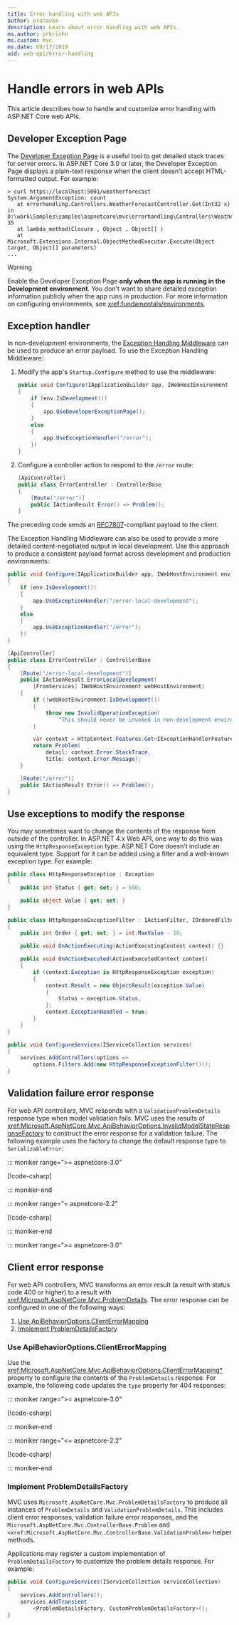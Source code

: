 ```yaml
---
title: Error handling with web APIs
author: pranavkm
description: Learn about error handling with web APIs.
ms.author: prkrishn
ms.custom: mvc
ms.date: 09/17/2019
uid: web-api/error-handling
---
```

# Handle errors in web APIs

This article describes how to handle and customize error handling with ASP.NET Core web APIs.

## Developer Exception Page

The [Developer Exception Page](xref:fundamentals/error-handling) is a useful tool to get detailed stack traces for server errors. In ASP.NET Core 3.0 or later, the Developer Exception Page displays a plain-text response when the client doesn't accept HTML-formatted output. For example:

```
> curl https://localhost:5001/weatherforecast
System.ArgumentException: count
   at errorhandling.Controllers.WeatherForecastController.Get(Int32 x) in D:\work\Samples\samples\aspnetcore\mvc\errorhandling\Controllers\WeatherForecastController.cs:line 35
   at lambda_method(Closure , Object , Object[] )
   at Microsoft.Extensions.Internal.ObjectMethodExecutor.Execute(Object target, Object[] parameters)
...
```

> [!WARNING]
> Enable the Developer Exception Page **only when the app is running in the Development environment**. You don't want to share detailed exception information publicly when the app runs in production. For more information on configuring environments, see <xref:fundamentals/environments>.

## Exception handler

In non-development environments, the [Exception Handling Middleware](xref:fundamentals/error-handling) can be used to produce an error payload. To use the Exception Handling Middleware:

1. Modify the app's `Startup.Configure` method to use the middleware:

    ```csharp
    public void Configure(IApplicationBuilder app, IWebHostEnvironment env)
    {
        if (env.IsDevelopment())
        {
            app.UseDeveloperExceptionPage();
        }
        else
        {
            app.UseExceptionHandler("/error");
        })
    }
    ```

1. Configure a controller action to respond to the `/error` route:

    ```csharp
    [ApiController]
    public class ErrorController : ControllerBase
    {
        [Route("/error")]
        public IActionResult Error() => Problem();
    }
    ```

The preceding code sends an [RFC7807](https://tools.ietf.org/html/rfc7807)-compliant payload to the client.

The Exception Handling Middleware can also be used to provide a more detailed content-negotiated output in local development. Use this approach to produce a consistent payload format across development and production environments:

```csharp
public void Configure(IApplicationBuilder app, IWebHostEnvironment env)
{
    if (env.IsDevelopment())
    {
        app.UseExceptionHandler("/error-local-development");
    }
    else
    {
        app.UseExceptionHandler("/error");
    })
}
```

```csharp
[ApiController]
public class ErrorController : ControllerBase
{
    [Route("/error-local-development")]
    public IActionResult ErrorLocalDevelopment(
        [FromServices] IWebHostEnvironment webHostEnvironment)
    {
        if (!webHostEnvironment.IsDevelopment())
        {
            throw new InvalidOperationException(
                "This should never be invoked in non-development environments.");
        }

        var context = HttpContext.Features.Get<IExceptionHandlerFeature>();
        return Problem(
            detail: context.Error.StackTrace,
            title: context.Error.Message);
    }

    [Route("/error")]
    public IActionResult Error() => Problem();
}
```

## Use exceptions to modify the response

You may sometimes want to change the contents of the response from outside of the controller. In ASP.NET 4.x Web API, one way to do this was using the `HttpResponseException` type. ASP.NET Core doesn't include an equivalent type. Support for it can be added using a filter and a well-known exception type. For example:

```csharp
public class HttpResponseException : Exception
{
    public int Status { get; set; } = 500;

    public object Value { get; set; }
}
```

```csharp
public class HttpResponseExceptionFilter : IActionFilter, IOrderedFilter
{
    public int Order { get; set; } = int.MaxValue - 10;

    public void OnActionExecuting(ActionExecutingContext context) {}

    public void OnActionExecuted(ActionExecutedContext context)
    {
        if (context.Exception is HttpResponseException exception)
        {
            context.Result = new ObjectResult(exception.Value)
            {
                Status = exception.Status,
            };
            context.ExceptionHandled = true;
        }
    }
}
```

```csharp
public void ConfigureServices(IServiceCollection services)
{
    services.AddControllers(options => 
        options.Filters.Add(new HttpResponseExceptionFilter()));
}
```

## Validation failure error response

For web API controllers, MVC responds with a `ValidationProblemDetails` response type when model validation fails. MVC uses the results of <xref:Microsoft.AspNetCore.Mvc.ApiBehaviorOptions.InvalidModelStateResponseFactory> to construct
the error response for a validation failure. The following example uses the factory to change the default response type to `SerializableError`:

::: moniker range=">= aspnetcore-3.0"

[!code-csharp[](index/samples/3.x/Startup.cs?name=snippet_DisableProblemDetailsInvalidModelStateResponseFactory&highlight=4-13)]

::: moniker-end

::: moniker range="= aspnetcore-2.2"

[!code-csharp[](index/samples/2.x/Startup.cs?name=snippet_DisableProblemDetailsInvalidModelStateResponseFactory&highlight=5-14)]

::: moniker-end

::: moniker range=">= aspnetcore-3.0"

## Client error response

For web API controllers, MVC transforms an error result (a result with status code 400 or higher) to a result with <xref:Microsoft.AspNetCore.Mvc.ProblemDetails>. The error response can be configured in one of the following ways:

1. [Use ApiBehaviorOptions.ClientErrorMapping](#use-apibehavioroptionsclienterrormapping)
1. [Implement ProblemDetailsFactory](#implement-problemdetailsfactory)

### Use ApiBehaviorOptions.ClientErrorMapping

Use the <xref:Microsoft.AspNetCore.Mvc.ApiBehaviorOptions.ClientErrorMapping*> property to configure the contents of the `ProblemDetails` response. For example, the following code updates the `type` property for 404 responses:

::: moniker range=">= aspnetcore-3.0"

[!code-csharp[](index/samples/3.x/Startup.cs?name=snippet_ConfigureApiBehaviorOptions&highlight=8-9)]

::: moniker-end

::: moniker range="<= aspnetcore-2.2"

[!code-csharp[](index/samples/2.x/Startup.cs?name=snippet_ConfigureApiBehaviorOptions&highlight=9-10)]

::: moniker-end

### Implement ProblemDetailsFactory

MVC uses `Microsoft.AspNetCore.Mvc.ProblemDetailsFactory` to produce all instances of `ProblemDetails` and `ValidationProblemDetails`. This includes client error responses, validation failure error responses, and the `Microsoft.AspNetCore.Mvc.ControllerBase.Problem` and `<xref:Microsoft.AspNetCore.Mvc.ControllerBase.ValidationProblem>` helper methods.

Applications may register a custom implementation of `ProblemDetailsFactory` to customize the problem details response. For example:

```csharp
public void ConfigureServices(IServiceCollection serviceCollection)
{
    services.AddControllers();
    services.AddTransient
        <ProblemDetailsFactory, CustomProblemDetailsFactory>();
}
```
